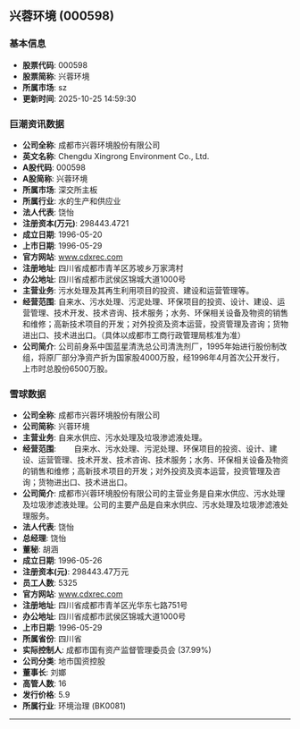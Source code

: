 ## 兴蓉环境 (000598)

### 基本信息

- **股票代码**: 000598
- **股票简称**: 兴蓉环境
- **所属市场**: sz
- **更新时间**: 2025-10-25 14:59:30

### 巨潮资讯数据

- **公司全称**: 成都市兴蓉环境股份有限公司
- **英文名称**: Chengdu Xingrong Environment Co., Ltd.
- **A股代码**: 000598
- **A股简称**: 兴蓉环境
- **所属市场**: 深交所主板
- **所属行业**: 水的生产和供应业
- **法人代表**: 饶怡
- **注册资本(万元)**: 298443.4721
- **成立日期**: 1996-05-20
- **上市日期**: 1996-05-29
- **官方网站**: www.cdxrec.com
- **注册地址**: 四川省成都市青羊区苏坡乡万家湾村
- **办公地址**: 四川省成都市武侯区锦城大道1000号
- **主营业务**: 污水处理及其再生利用项目的投资、建设和运营管理等。
- **经营范围**: 自来水、污水处理、污泥处理、环保项目的投资、设计、建设、运营管理、技术开发、技术咨询、技术服务；水务、环保相关设备及物资的销售和维修；高新技术项目的开发；对外投资及资本运营，投资管理及咨询；货物进出口、技术进出口。（具体以成都市工商行政管理局核准为准）
- **公司简介**: 公司前身系中国蓝星清洗总公司清洗剂厂，1995年始进行股份制改组，将原厂部分净资产折为国家股4000万股，经1996年4月首次公开发行，上市时总股份6500万股。

### 雪球数据

- **公司全称**: 成都市兴蓉环境股份有限公司
- **公司简称**: 兴蓉环境
- **主营业务**: 自来水供应、污水处理及垃圾渗滤液处理。
- **经营范围**: 　　自来水、污水处理、污泥处理、环保项目的投资、设计、建设、运营管理、技术开发、技术咨询、技术服务；水务、环保相关设备及物资的销售和维修；高新技术项目的开发；对外投资及资本运营，投资管理及咨询；货物进出口、技术进出口。
- **公司简介**: 成都市兴蓉环境股份有限公司的主营业务是自来水供应、污水处理及垃圾渗滤液处理。公司的主要产品是自来水供应、污水处理及垃圾渗滤液处理服务。
- **法人代表**: 饶怡
- **总经理**: 饶怡
- **董秘**: 胡涵
- **成立日期**: 1996-05-26
- **注册资本(元)**: 298443.47万元
- **员工人数**: 5325
- **官方网站**: www.cdxrec.com
- **注册地址**: 四川省成都市青羊区光华东七路751号
- **办公地址**: 四川省成都市武侯区锦城大道1000号
- **上市日期**: 1996-05-29
- **所属省份**: 四川省
- **实际控制人**: 成都市国有资产监督管理委员会 (37.99%)
- **公司分类**: 地市国资控股
- **董事长**: 刘嫏
- **高管人数**: 16
- **发行价格**: 5.9
- **所属行业**: 环境治理 (BK0081)

---
